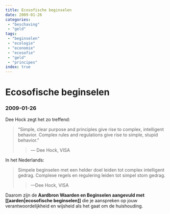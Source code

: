 ```yaml
---
title: Ecosofische beginselen
date: 2009-01-26
categories:
 - "beschaving"
 - "geld"
tags:
 - "beginselen"
 - "ecologie"
 - "economie"
 - "ecosofie"
 - "geld"
 - "principes"
index: true
---
```


# Ecosofische beginselen
### 2009-01-26

Dee Hock zegt het zo treffend:
> “Simple, clear purpose and principles give rise to complex, intelligent behavior.
> Complex rules and regulations give rise to simple, stupid behavior."
> > — Dee Hock, VISA

In het Nederlands:
> Simpele beginselen met een helder doel leiden tot complex intelligent gedrag.
> Complexe regels en regulering leiden tot simpel stom gedrag.
> > —Dee Hock, VISA

Daarom zijn de **Aardbron Waarden en Beginselen aangevuld met [[aarden|ecosofische beginselen]]** die je aanspreken op jouw verantwoordelijkheid en wijsheid als het gaat om de huishouding.
